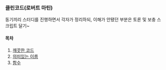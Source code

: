 ### 클린코드(로버트 마틴)
동기끼리 스터디를 진행하면서 각자가 정리하되, 이해가 안됐던 부분은 토론 및 보충 스크립트 달기~
#### 목차
1. [깨끗한 코드](https://github.com/nkia-dev/studyAfterWork/blob/study_cleancode/clean_code/chap1/%EA%B9%A8%EB%81%97%ED%95%9C%EC%BD%94%EB%93%9C.md)
2. [의미있는 이름](https://github.com/nkia-dev/studyAfterWork/blob/study_cleancode/clean_code/chap2/2_%EC%9D%98%EB%AF%B8%EC%9E%88%EB%8A%94%EC%9D%B4%EB%A6%84.md)
3. [함수](https://github.com/nkia-dev/studyAfterWork/tree/study_cleancode/clean_code/chap3)
